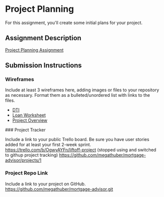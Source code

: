 # Project Planning
For this assignment, you'll create some initial plans for your project.

## Assignment Description
[Project Planning Assignment](https://education.launchcode.org/liftoff/modules/assignments/project-planning)

## Submission Instructions

### Wireframes

Include at least 3 wireframes here, adding images or files to your repository as necessary. Format them as a bulleted/unordered list with links to the files.
<ul>
<li><a href="/Project_Planning/DTI">DTI</a></li>
<li><a href="/Project_Planning/LoaWsInput2">Loan Worksheet</a></li>
<li><a href="/Project_Planning/ProjectOverview">Project Overview</a></li>
</ul>
### Project Tracker

Include a link to your public Trello board. Be sure you have user stories added for at least your first 2-week sprint.
https://trello.com/b/OgwyAYFn/liftoff-project (stopped using and switched to githup project tracking)
https://github.com/megathuber/mortgage-advisor/projects/1
### Project Repo Link

Include a link to your project on GitHub.
https://github.com/megathuber/mortgage-advisor.git
